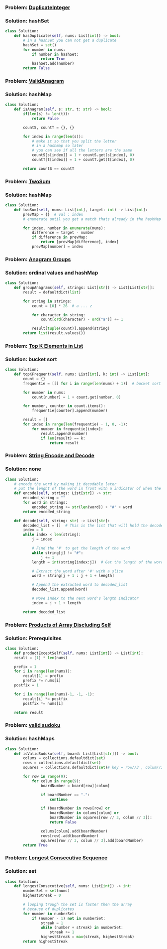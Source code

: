 ### Problem: [DuplicateInteger](https://neetcode.io/problems/duplicate-integer)
### Solution: hashSet

```python
class Solution:
    def hasDuplicate(self, nums: List[int]) -> bool:
        # in a hashSet you can not get a duplicate
        hashSet = set()
        for number in nums:
            if number in hashSet:
                return True
            hashSet.add(number)
        return False
```

### Problem: [ValidAnagram](https://neetcode.io/problems/is-anagram)
### Solution: hashMap
```python
class Solution:
    def isAnagram(self, s: str, t: str) -> bool:
        if(len(s) != len(t)):
            return False

        countS, countT = {}, {}

        for index in range(len(s)):
            # make it so that you split the letter 
            # in a hashmap so later 
            # you can see if all the letters are the same
            countS[s[index]] = 1 + countS.get(s[index], 0)
            countT[t[index]] = 1 + countT.get(t[index], 0)

        return countS == countT
```


### Problem: [TwoSum](https://neetcode.io/problems/two-integer-sum)
### Solution: hashMap
```python
class Solution:
    def twoSum(self, nums: List[int], target: int) -> List[int]:
        prevMap = {}  # val : index
        # enumerate until you get a match thats already in the hashMap

        for index, number in enumerate(nums):
            difference = target - number
            if difference in prevMap:
                return [prevMap[difference], index]
            prevMap[number] = index
```


### Problem: [Anagram Groups](https://neetcode.io/problems/anagram-groups)
### Solution: ordinal values and hashMap
```python
class Solution:
    def groupAnagrams(self, strings: List[str]) -> List[List[str]]:
        result = defaultdict(list)

        for string in strings:
            count = [0] * 26  # a ... z

            for character in string:
                count[ord(character) - ord("a")] += 1

            result[tuple(count)].append(string)
        return list(result.values())
```


### Problem: [Top K Elements in List](https://neetcode.io/problems/top-k-elements-in-list)
### Solution: bucket sort
```python
class Solution:
    def topKFrequent(self, nums: List[int], k: int) -> List[int]:
        count = {}
        frequentie = [[] for i in range(len(nums) + 1)]  # bucket sort

        for number in nums:
            count[number] = 1 + count.get(number, 0)

        for number, counter in count.items():
            frequentie[counter].append(number)

        result = []
        for index in range(len(frequentie) - 1, 0, -1):
            for number in frequentie[index]:
                result.append(number)
                if len(result) == k:
                    return result
```


### Problem: [String Encode and Decode](https://neetcode.io/problems/string-encode-and-decode)
### Solution: none
```python
class Solution:
    # encode the word by making it decodable later
    # put the lenght of the word in front with a indicator of when the word starts in this case #
    def encode(self, strings: List[str]) -> str:
        encoded_string = ""
        for word in strings:
            encoded_string += str(len(word)) + "#" + word
        return encoded_string

    def decode(self, string: str) -> List[str]:
        decoded_list = []  # This is the list that will hold the decoded words
        index = 0
        while index < len(string):
            j = index

            # Find the '#' to get the length of the word
            while string[j] != "#":
                j += 1
            length = int(string[index:j])  # Get the length of the word

            # Extract the word after '#' with a slice
            word = string[j + 1 : j + 1 + length]

            # Append the extracted word to decoded_list
            decoded_list.append(word)

            # Move index to the next word's length indicator
            index = j + 1 + length

        return decoded_list
```


### Problem: [Products of Array Discluding Self](https://neetcode.io/problems/string-encode-and-decode)
### Solution: Prerequisites
```python
class Solution:
    def productExceptSelf(self, nums: List[int]) -> List[int]:
    result = [1] * len(nums)

    prefix = 1
    for i in range(len(nums)):
        result[1] = prefix
        prefix *= nums[i]
    postfix = 1

    for i in range(len(nums)-1, -1, -1):
        result[i] *= postfix
        postfix *= nums[i]

    return result
```

### Problem: [valid sudoku](https://neetcode.io/problems/string-encode-and-decode)
### Solution: hashMaps
```python
class Solution:
    def isValidSudoku(self, board: List[List[str]]) -> bool:
        colums = collections.defaultdict(set)
        rows = collections.defaultdict(set)
        squares = collections.defaultdict(set)# key = row//3 , colum//3

        for row in range(9):
            for colum in range(9):
                boardNumber = board[row][colum]

                if boardNumber == ".":
                    continue

                if (boardNumber in rows[row] or
                    boardNumber in colums[colum] or
                    boardNumber in squares[row // 3, colum // 3]):
                    return False

                colums[colum].add(boardNumber)
                rows[row].add(boardNumber)
                squares[row // 3, colum // 3].add(boardNumber)
        return True
```

### Problem: [Longest Consecutive Sequence](https://neetcode.io/problems/string-encode-and-decode)
### Solution: set
```python
class Solution:
    def longestConsecutive(self, nums: List[int]) -> int:
        numberSet = set(nums)
        highestStreak = 0

        # looping trough the set is faster then the array 
        # because of duplicates
        for number in numberSet:
            if (number - 1) not in numberSet:
                streak = 1
                while (number + streak) in numberSet:
                    streak += 1
                highestStreak = max(streak, highestStreak)
        return highestStreak
```